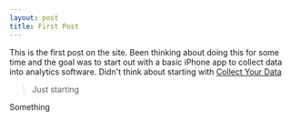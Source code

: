 ```yaml
---
layout: post
title: First Post
---
```


This is the first post on the site. Been thinking about doing this for some time and the goal was to start out with a basic iPhone app to collect data into analytics software.
Didn't think about starting with [Collect Your Data](http://www.collectyourdata.com)

  > Just starting

Something
